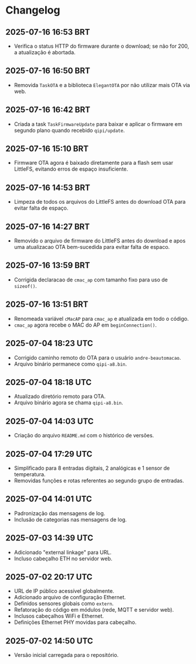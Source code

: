 # Changelog

## 2025-07-16 16:53 BRT
- Verifica o status HTTP do firmware durante o download; se não for 200, a atualização é abortada.


## 2025-07-16 16:50 BRT
- Removida `TaskOTA` e a biblioteca `ElegantOTA` por não utilizar mais OTA via web.



## 2025-07-16 16:42 BRT
- Criada a task `TaskFirmwareUpdate` para baixar e aplicar o firmware em segundo plano quando recebido `qipi/update`.



## 2025-07-16 15:10 BRT
- Firmware OTA agora é baixado diretamente para a flash sem usar LittleFS, evitando erros de espaço insuficiente.


## 2025-07-16 14:53 BRT
- Limpeza de todos os arquivos do LittleFS antes do download OTA para evitar falta de espaço.

## 2025-07-16 14:27 BRT
- Removido o arquivo de firmware do LittleFS antes do download e apos uma atualizacao OTA bem-sucedida para evitar falta de espaco.

## 2025-07-16 13:59 BRT
- Corrigida declaracao de `cmac_ap` com tamanho fixo para uso de `sizeof()`.


## 2025-07-16 13:51 BRT
- Renomeada variável `cMacAP` para `cmac_ap` e atualizada em todo o código.
- `cmac_ap` agora recebe o MAC do AP em `beginConnection()`.


## 2025-07-04 18:23 UTC
- Corrigido caminho remoto do OTA para o usuário `andre-beautomacao`.
- Arquivo binário permanece como `qipi-a8.bin`.

## 2025-07-04 18:18 UTC
- Atualizado diretório remoto para OTA.
- Arquivo binário agora se chama `qipi-a8.bin`.

## 2025-07-04 14:03 UTC
- Criação do arquivo `README.md` com o histórico de versões.

## 2025-07-04 17:29 UTC
- Simplificado para 8 entradas digitais, 2 analógicas e 1 sensor de temperatura.
- Removidas funções e rotas referentes ao segundo grupo de entradas.

## 2025-07-04 14:01 UTC
- Padronização das mensagens de log.
- Inclusão de categorias nas mensagens de log.

## 2025-07-03 14:39 UTC
- Adicionado "external linkage" para URL.
- Incluso cabeçalho ETH no servidor web.

## 2025-07-02 20:17 UTC
- URL de IP público acessível globalmente.
- Adicionado arquivo de configuração Ethernet.
- Definidos sensores globais como `extern`.
- Refatoração do código em módulos (rede, MQTT e servidor web).
- Inclusos cabeçalhos WiFi e Ethernet.
- Definições Ethernet PHY movidas para cabeçalho.

## 2025-07-02 14:50 UTC
- Versão inicial carregada para o repositório.
